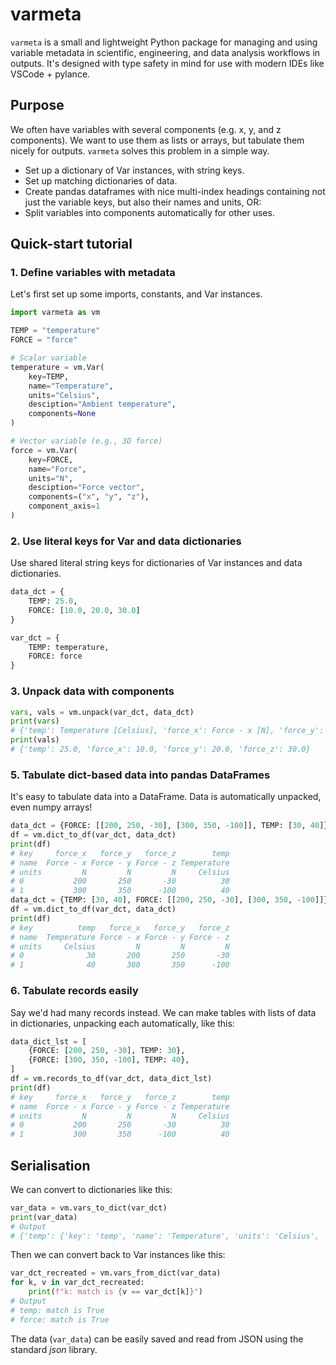 
# varmeta

`varmeta` is a small and lightweight Python package for managing and using variable metadata in scientific, engineering, and data analysis workflows in outputs. It's designed with type safety in mind for use with modern IDEs like VSCode + pylance.

## Purpose

We often have variables with several components (e.g. x, y, and z components). We want to use them as lists or arrays, but tabulate them nicely for outputs. `varmeta` solves this problem in a simple way. 

- Set up a dictionary of Var instances, with string keys.
- Set up matching dictionaries of data.
- Create pandas dataframes with nice multi-index headings containing not just the variable keys, but also their names and units, OR:
- Split variables into components automatically for other uses.

## Quick-start tutorial

### 1. Define variables with metadata

Let's first set up some imports, constants, and Var instances. 

```python
import varmeta as vm

TEMP = "temperature"
FORCE = "force"

# Scalar variable
temperature = vm.Var(
	key=TEMP,
	name="Temperature",
	units="Celsius",
	desciption="Ambient temperature",
	components=None
)

# Vector variable (e.g., 3D force)
force = vm.Var(
	key=FORCE,
	name="Force",
	units="N",
	desciption="Force vector",
	components=("x", "y", "z"),
	component_axis=1
)
```

### 2. Use literal keys for Var and data dictionaries

Use shared literal string keys for dictionaries of Var instances and
data dictionaries.

```python
data_dct = {
	TEMP: 25.0,
	FORCE: [10.0, 20.0, 30.0]
}

var_dct = {
	TEMP: temperature,
	FORCE: force
}
```

### 3. Unpack data with components

```python
vars, vals = vm.unpack(var_dct, data_dct)
print(vars)
# {'temp': Temperature [Celsius], 'force_x': Force - x [N], 'force_y': Force - y [N], 'force_z': Force - z [N]}
print(vals)
# {'temp': 25.0, 'force_x': 10.0, 'force_y': 20.0, 'force_z': 30.0}
```

### 5. Tabulate dict-based data into pandas DataFrames

It's easy to tabulate data into a DataFrame. Data is automatically unpacked,
even numpy arrays!

```python
data_dct = {FORCE: [[200, 250, -30], [300, 350, -100]], TEMP: [30, 40]}
df = vm.dict_to_df(var_dct, data_dct)
print(df)
# key     force_x   force_y   force_z        temp
# name  Force - x Force - y Force - z Temperature
# units         N         N         N     Celsius
# 0           200       250       -30          30
# 1           300       350      -100          40
data_dct = {TEMP: [30, 40], FORCE: [[200, 250, -30], [300, 350, -100]]}
df = vm.dict_to_df(var_dct, data_dct)
print(df)
# key          temp   force_x   force_y   force_z
# name  Temperature Force - x Force - y Force - z
# units     Celsius         N         N         N
# 0              30       200       250       -30
# 1              40       300       350      -100
```

### 6. Tabulate records easily

Say we'd had many records instead. We can make tables with lists of data
in dictionaries, unpacking each automatically, like this:

```python
data_dict_lst = [
	{FORCE: [200, 250, -30], TEMP: 30},
	{FORCE: [300, 350, -100], TEMP: 40},
]
df = vm.records_to_df(var_dct, data_dict_lst)
print(df)
# key     force_x   force_y   force_z        temp
# name  Force - x Force - y Force - z Temperature
# units         N         N         N     Celsius
# 0           200       250       -30          30
# 1           300       350      -100          40
```

## Serialisation

We can convert to dictionaries like this:
```python
var_data = vm.vars_to_dict(var_dct)
print(var_data)
# Output
# {'temp': {'key': 'temp', 'name': 'Temperature', 'units': 'Celsius', 'desciption': 'Ambient temperature', 'components': None, 'component_axis': 0, 'data_type': 'object'}, 'force': {'key': 'force', 'name': 'Force', 'units': 'N', 'desciption': 'Force vector', 'components': ('x', 'y', 'z'), 'component_axis': 1, 'data_type': 'object'}}
```

Then we can convert back to Var instances like this:
```python
var_dct_recreated = vm.vars_from_dict(var_data)
for k, v in var_dct_recreated:
	print(f"k: match is {v == var_dct[k]}")
# Output
# temp: match is True
# force: match is True
```

The data (`var_data`) can be easily saved and read from JSON using the 
standard *json* library. 





